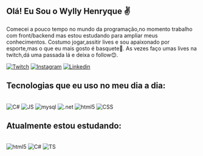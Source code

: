 

## Olá! Eu Sou o Wylly Henryque ✌️

Comecei a pouco tempo no mundo da programação,no momento trabalho com front/backend mas estou estudando para ampliar meus conhecimentos.
Costumo jogar,assitir lives e sou apaixonado por esporte,mas o que eu mais gosto é basquete🏀.
As vezes faço umas lives na twitch,dá uma passada lá e deixa o follow😊.

[![Twitch](https://img.shields.io/badge/Twitch-9146FF?style=for-the-badge&logo=twitch&logoColor=white)]([twitch.tv/lonwely](https://m.twitch.tv/lonwely/home))
[![Instagram](https://img.shields.io/badge/Instagram-E4405F?style=for-the-badge&logo=instagram&logoColor=white)](https://www.instagram.com/_whcv_/)
[![Linkedin](https://img.shields.io/badge/LinkedIn-0077B5?style=for-the-badge&logo=linkedin&logoColor=white)](https://www.linkedin.com/in/wylly-henryque-1317661b1/)

## Tecnologias que eu uso no meu dia a dia:
<div style="display: inline_block"><br/>
<img aling="center" alt="C#" src="https://img.shields.io/badge/C%23-239120?style=for-the-badge&logo=c-sharp&logoColor=white"/>
<img aling="center" alt="JS" src="https://img.shields.io/badge/JavaScript-323330?style=for-the-badge&logo=javascript&logoColor=F7DF1E"/>
<img aling="center" alt="mysql" src="https://img.shields.io/badge/MySQL-00000F?style=for-the-badge&logo=mysql&logoColor=white"/>
<img aling="center" alt=".net" src="https://img.shields.io/badge/.NET-5C2D91?style=for-the-badge&logo=.net&logoColor=white"/>
<img aling="center" alt="html5" src="https://img.shields.io/badge/HTML5-E34F26?style=for-the-badge&logo=html5&logoColor=white"/>
<img aling="center" alt="CSS" src="https://img.shields.io/badge/CSS3-1572B6?style=for-the-badge&logo=css3&logoColor=white"/>
</div>

## Atualmente estou estudando:
<div style="display: inline_block"><br/>
<img aling="center" alt="html5" src="https://img.shields.io/badge/React-20232A?style=for-the-badge&logo=react&logoColor=61DAFB"/>
<img aling="center" alt="C#" src="https://img.shields.io/badge/Node.js-43853D?style=for-the-badge&logo=node.js&logoColor=white">
<img aling="center" alt="TS" src="https://img.shields.io/badge/TypeScript-007ACC?style=for-the-badge&logo=typescript&logoColor=white"/>
</div>




